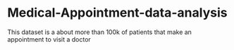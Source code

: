 # Medical-Appointment-data-analysis
 This dataset is a about more than 100k of patients that make an appointment to visit a doctor
